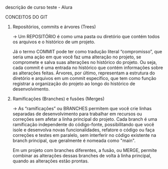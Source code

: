 descrição de curso teste - Alura

CONCEITOS DO GIT

1. Repositórios, commits e árvores (Trees)
   
    -> Um REPOSITÓRIO é como uma pasta ou diretório que contém todos os arquivos e o histórico de um projeto.

    Já o termo COMMIT pode ter como tradução literal “compromisso”, que seria uma ação em que você faz uma alteração no projeto, se compromete e salva suas alterações no            histórico do projeto. Ou seja, cada commit é uma entrada no histórico que contém informações sobre as alterações feitas.
    Árvores, por último, representam a estrutura do diretório e arquivos em um commit específico, que tem como função registrar a organização do projeto ao longo do histórico       de desenvolvimento.

2. Ramificações (Branches) e fusões (Merges)

   -> As “ramificações” ou BRANCHES permitem que você crie linhas separadas de desenvolvimento para trabalhar em recursos ou correções sem afetar a linha principal do projeto.
      Cada branch é uma ramificação independente do código-fonte, possibilitando que você isole e desenvolva novas funcionalidades, refatore o código ou faça correções e testes       em paralelo, sem interferir no código existente na branch principal, que geralmente é nomeada como "main".
      
      Em um projeto com branches diferentes, a fusão, ou MERGE, permite combinar as alterações dessas branches de volta à linha principal, quando as alterações estão prontas.
